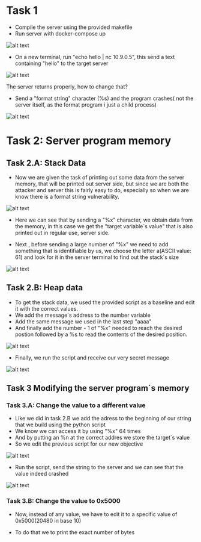 # Task 1

- Compile the server using the provided makefile
- Run server with docker-compose up

![alt text](https://git.fe.up.pt/fsi/fsi2223/l11g03/-/raw/main/imgs/log6img1.PNG "Title")


- On a new terminal, run "echo hello | nc 10.9.0.5", this send a text containing "hello" to the target server

![alt text](https://git.fe.up.pt/fsi/fsi2223/l11g03/-/raw/main/imgs/log6img2.PNG "Title")

The server returns properly, how to change that?

- Send a "format string" character (%s) and the program crashes( not the server itself, as the format program i just a child process)

![alt text](https://git.fe.up.pt/fsi/fsi2223/l11g03/-/raw/main/imgs/log6img3.PNG "Title") 

# Task 2: Server program memory

## Task 2.A: Stack Data

- Now we are given the task of printing out some data from the server memory, that will be printed out server side, but since we are both the attacker and server this is fairly easy to do, especially so when we are know there is a format string vulnerability.

![alt text](https://git.fe.up.pt/fsi/fsi2223/l11g03/-/raw/main/imgs/log6img4.PNG "Title")

- Here we can see that by sending a "%x" character, we obtain data from the memory, in this case we get the "target variable´s value" that is also printed out in regular use, server side.

- Next , before sending a large number of "%x" we need to add something that is identifiable by us, we choose the letter a(ASCII value: 61) and look for it in the server terminal to find out the stack´s size

![alt text](https://git.fe.up.pt/fsi/fsi2223/l11g03/-/raw/main/imgs/log6img5.PNG "Title")

## Task 2.B: Heap data

- To get the stack data, we used the provided script as a baseline and edit it with the correct values.
- We add the message´s address to the number variable
- Add the same message we used in the last step "aaaa"
- And finally add the number - 1 of "%x" needed to reach the desired postion followed by a %s to read the contents of the desired position.

![alt text](https://git.fe.up.pt/fsi/fsi2223/l11g03/-/raw/main/imgs/log6img6.PNG "Title")

- Finally, we run the script and receive our very secret message

![alt text](https://git.fe.up.pt/fsi/fsi2223/l11g03/-/raw/main/imgs/log6img7.PNG "Title")

## Task 3 Modifying the server program´s memory

### Task 3.A: Change the value to a different value

- Like we did in task 2.B we add the adress to the beginning of our string that we build using the python script
- We know we can access it by using "%x" 64 times
- And by putting an %n at the correct addres we store the target´s value
- So we edit the previous script for our new objective

![alt text](https://git.fe.up.pt/fsi/fsi2223/l11g03/-/raw/main/imgs/log6img8.PNG "Title")

- Run the script, send the string to the server and we can see that the value indeed crashed

![alt text](https://git.fe.up.pt/fsi/fsi2223/l11g03/-/raw/main/imgs/log6img9.PNG "Title")

### Task 3.B: Change the value to 0x5000

- Now, instead of any value, we have to edit it to a specific value of 0x5000(20480 in base 10)

- To do that we to print the exact number of bytes
